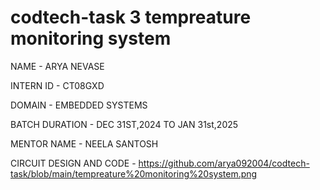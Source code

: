 # codtech-task 3 tempreature monitoring system
NAME - ARYA NEVASE

INTERN ID - CT08GXD

DOMAIN - EMBEDDED SYSTEMS

BATCH DURATION - DEC 31ST,2024 TO JAN 31st,2025

MENTOR NAME - NEELA SANTOSH

CIRCUIT DESIGN AND CODE - https://github.com/arya092004/codtech-task/blob/main/tempreature%20monitoring%20system.png 
